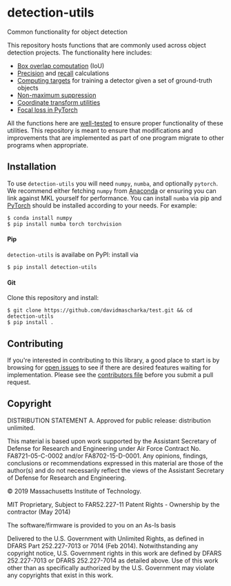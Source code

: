 # detection-utils
Common functionality for object detection

This repository hosts functions that are commonly used across object detection projects. The
functionality here includes:

- [Box overlap computation](src/detection_utils/boxes.py#L6) (IoU)
- [Precision](src/detection_utils/metrics.py#L6) and [recall](src/detection_utils/metrics.py#L68) calculations
- [Computing targets](src/detection_utils/boxes.py#L60) for training a detector given a set of ground-truth objects
- [Non-maximum suppression](src/detection_utils/boxes.py#L141)
- [Coordinate transform utilities](src/detection_utils/boxes.py#L206)
- [Focal loss in PyTorch](src/detection_utils/pytorch.py#L5)

All the functions here are
[well-tested](tests) to ensure proper
functionality of these utilities. This repository is meant to ensure that modifications and improvements that are
implemented as part of one program migrate to other programs when appropriate.

## Installation

To use `detection-utils` you will need `numpy`, `numba`, and optionally `pytorch`. We recommend either fetching `numpy`
from [Anaconda](https://www.anaconda.com/distribution/) or ensuring you can link against MKL yourself for
performance. You can install `numba` via pip and [PyTorch](https://pytorch.org/get-started/locally/) should be installed
according to your needs. For example:

``` shell
$ conda install numpy
$ pip install numba torch torchvision
```

#### Pip

`detection-utils` is availabe on PyPI: install via

``` shell
$ pip install detection-utils
```

#### Git
Clone this repository and install:

``` shell
$ git clone https://github.com/davidmascharka/test.git && cd detection-utils
$ pip install .
```
## Contributing
If you're interested in contributing to this library, a good place to start is by browsing for [open
issues](https://github.com/davidmascharka/detection-utils/issues) to see if there are
desired features waiting for implementation. Please see the [contributors file](CONTRIBUTING.md) before you submit a
pull request.

## Copyright
DISTRIBUTION STATEMENT A. Approved for public release: distribution unlimited.

This material is based upon work supported by the Assistant Secretary of Defense for Research and Engineering under Air
Force Contract No. FA8721-05-C-0002 and/or FA8702-15-D-0001. Any opinions, findings, conclusions or recommendations
expressed in this material are those of the author(s) and do not necessarily reflect the views of the Assistant
Secretary of Defense for Research and Engineering.

© 2019 Massachusetts Institute of Technology.

MIT Proprietary, Subject to FAR52.227-11 Patent Rights - Ownership by the contractor (May 2014)

The software/firmware is provided to you on an As-Is basis

Delivered to the U.S. Government with Unlimited Rights, as defined in DFARS Part 252.227-7013 or 7014 (Feb
2014). Notwithstanding any copyright notice, U.S. Government rights in this work are defined by DFARS 252.227-7013 or
DFARS 252.227-7014 as detailed above. Use of this work other than as specifically authorized by the U.S. Government may
violate any copyrights that exist in this work.
